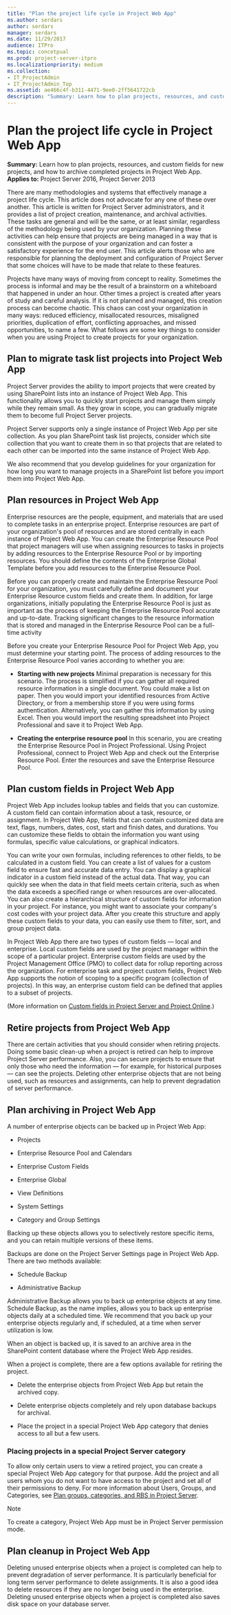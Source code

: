 ```yaml
---
title: "Plan the project life cycle in Project Web App"
ms.author: serdars
author: serdars
manager: serdars
ms.date: 11/29/2017
audience: ITPro
ms.topic: concetpual
ms.prod: project-server-itpro
ms.localizationpriority: medium
ms.collection:
- IT_ProjectAdmin
- IT_ProjectAdmin_Top
ms.assetid: ae466c4f-b311-4471-9ee0-2ff5641722cb
description: "Summary: Learn how to plan projects, resources, and custom fields for new projects, and how to archive completed projects in Project Web App."
---
```


# Plan the project life cycle in Project Web App
 
 **Summary:** Learn how to plan projects, resources, and custom fields for new projects, and how to archive completed projects in Project Web App.<br/>
**Applies to:** Project Server 2016, Project Server 2013
  
There are many methodologies and systems that effectively manage a project life cycle. This article does not advocate for any one of these over another. This article is written for Project Server administrators, and it provides a list of project creation, maintenance, and archival activities. These tasks are general and will be the same, or at least similar, regardless of the methodology being used by your organization. Planning these activities can help ensure that projects are being managed in a way that is consistent with the purpose of your organization and can foster a satisfactory experience for the end user. This article alerts those who are responsible for planning the deployment and configuration of Project Server that some choices will have to be made that relate to these features.
  
Projects have many ways of moving from concept to reality. Sometimes the process is informal and may be the result of a brainstorm on a whiteboard that happened in under an hour. Other times a project is created after years of study and careful analysis. If it is not planned and managed, this creation process can become chaotic. This chaos can cost your organization in many ways: reduced efficiency, misallocated resources, misaligned priorities, duplication of effort, conflicting approaches, and missed opportunities, to name a few. What follows are some key things to consider when you are using Project to create projects for your organization.
  
## Plan to migrate task list projects into Project Web App

Project Server provides the ability to import projects that were created by using SharePoint lists into an instance of Project Web App. This functionality allows you to quickly start projects and manage them simply while they remain small. As they grow in scope, you can gradually migrate them to become full Project Server projects.
  
Project Server supports only a single instance of Project Web App per site collection. As you plan SharePoint task list projects, consider which site collection that you want to create them in so that projects that are related to each other can be imported into the same instance of Project Web App.
  
We also recommend that you develop guidelines for your organization for how long you want to manage projects in a SharePoint list before you import them into Project Web App.
  
## Plan resources in Project Web App

Enterprise resources are the people, equipment, and materials that are used to complete tasks in an enterprise project. Enterprise resources are part of your organization's pool of resources and are stored centrally in each instance of Project Web App. You can create the Enterprise Resource Pool that project managers will use when assigning resources to tasks in projects by adding resources to the Enterprise Resource Pool or by importing resources. You should define the contents of the Enterprise Global Template before you add resources to the Enterprise Resource Pool.
  
Before you can properly create and maintain the Enterprise Resource Pool for your organization, you must carefully define and document your Enterprise Resource custom fields and create them. In addition, for large organizations, initially populating the Enterprise Resource Pool is just as important as the process of keeping the Enterprise Resource Pool accurate and up-to-date. Tracking significant changes to the resource information that is stored and managed in the Enterprise Resource Pool can be a full-time activity
  
Before you create your Enterprise Resource Pool for Project Web App, you must determine your starting point. The process of adding resources to the Enterprise Resource Pool varies according to whether you are:
  
- **Starting with new projects** Minimal preparation is necessary for this scenario. The process is simplified if you can gather all required resource information in a single document. You could make a list on paper. Then you would import your identified resources from Active Directory, or from a membership store if you were using forms authentication. Alternatively, you can gather this information by using Excel. Then you would import the resulting spreadsheet into Project Professional and save it to Project Web App.
    
- **Creating the enterprise resource pool** In this scenario, you are creating the Enterprise Resource Pool in Project Professional. Using Project Professional, connect to Project Web App and check out the Enterprise Resource Pool. Enter the resources and save the Enterprise Resource Pool.
    
## Plan custom fields in Project Web App

Project Web App includes lookup tables and fields that you can customize. A custom field can contain information about a task, resource, or assignment. In Project Web App, fields that can contain customized data are text, flags, numbers, dates, cost, start and finish dates, and durations. You can customize these fields to obtain the information you want using formulas, specific value calculations, or graphical indicators.
  
You can write your own formulas, including references to other fields, to be calculated in a custom field. You can create a list of values for a custom field to ensure fast and accurate data entry. You can display a graphical indicator in a custom field instead of the actual data. That way, you can quickly see when the data in that field meets certain criteria, such as when the data exceeds a specified range or when resources are over-allocated. You can also create a hierarchical structure of custom fields for information in your project. For instance, you might want to associate your company's cost codes with your project data. After you create this structure and apply these custom fields to your data, you can easily use them to filter, sort, and group project data.
  
In Project Web App there are two types of custom fields — local and enterprise. Local custom fields are used by the project manager within the scope of a particular project. Enterprise custom fields are used by the Project Management Office (PMO) to collect data for rollup reporting across the organization. For enterprise task and project custom fields, Project Web App supports the notion of scoping to a specific program (collection of projects). In this way, an enterprise custom field can be defined that applies to a subset of projects.
  
(More information on [Custom fields in Project Server and Project Online](planning-project-server-and-project-online-for-technical-decision-makers.md#CustomFields).)
  
## Retire projects from Project Web App

There are certain activities that you should consider when retiring projects. Doing some basic clean-up when a project is retired can help to improve Project Server performance. Also, you can secure projects to ensure that only those who need the information — for example, for historical purposes — can see the projects. Deleting other enterprise objects that are not being used, such as resources and assignments, can help to prevent degradation of server performance. 
  
## Plan archiving in Project Web App

A number of enterprise objects can be backed up in Project Web App:
  
- Projects
    
- Enterprise Resource Pool and Calendars
    
- Enterprise Custom Fields
    
- Enterprise Global
    
- View Definitions
    
- System Settings
    
- Category and Group Settings
    
Backing up these objects allows you to selectively restore specific items, and you can retain multiple versions of these items.
  
Backups are done on the Project Server Settings page in Project Web App. There are two methods available:
  
- Schedule Backup
    
- Administrative Backup
    
Administrative Backup allows you to back up enterprise objects at any time. Schedule Backup, as the name implies, allows you to back up enterprise objects daily at a scheduled time. We recommend that you back up your enterprise objects regularly and, if scheduled, at a time when server utilization is low.
  
When an object is backed up, it is saved to an archive area in the SharePoint content database where the Project Web App resides.
  
When a project is complete, there are a few options available for retiring the project.
  
- Delete the enterprise objects from Project Web App but retain the archived copy.
    
- Delete enterprise objects completely and rely upon database backups for archival.
    
- Place the project in a special Project Web App category that denies access to all but a few users.
    
### Placing projects in a special Project Server category

To allow only certain users to view a retired project, you can create a special Project Web App category for that purpose. Add the project and all users whom you do not want to have access to the project and set all of their permissions to deny. For more information about Users, Groups, and Categories, see [Plan groups, categories, and RBS in Project Server](plan-groups-categories-and-rbs-in-project-server.md).
  
> [!NOTE]
> To create a category, Project Web App must be in Project Server permission mode. 
  
## Plan cleanup in Project Web App

Deleting unused enterprise objects when a project is completed can help to prevent degradation of server performance. It is particularly beneficial for long term server performance to delete assignments. It is also a good idea to delete resources if they are no longer being used in the enterprise. Deleting unused enterprise objects when a project is completed also saves disk space on your database server.
  

